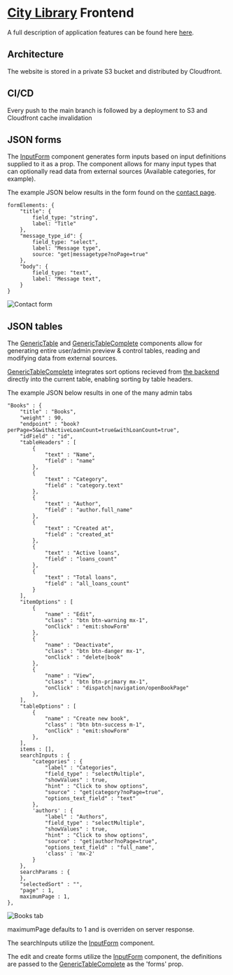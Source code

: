 # [City Library](https://dszkzv3o6c2jj.cloudfront.net) Frontend

A full description of application features can be found here [here](https://dszkzv3o6c2jj.cloudfront.net/documentation.pdf).

## Architecture

The website is stored in a private S3 bucket and distributed by Cloudfront.

## CI/CD

Every push to the main branch is followed by a deployment to S3 and Cloudfront cache invalidation

## JSON forms

The [InputForm](https://github.com/techbabette/LibraryFrontend/blob/main/src/components/InputForm.vue) component generates form inputs based on input definitions supplied to it as a prop.
The component allows for many input types that can optionally read data from external sources (Available categories, for example).

The example JSON below results in the form found on the [contact page](https://github.com/techbabette/LibraryFrontend/blob/main/src/components/PageContact.vue).

```
formElements: {
    "title": {
        field_type: "string",
        label: "Title"
    },
    "message_type_id": {
        field_type: "select",
        label: "Message type",
        source: "get|messagetype?noPage=true"
    },
    "body": {
        field_type: "text",
        label: "Message text",
    }
}
```

![Contact form](https://i.imgur.com/HB4r5tV.png "Contact form")

## JSON tables

The [GenericTable](https://github.com/techbabette/LibraryFrontend/blob/main/src/components/GenericTable.vue) and [GenericTableComplete](https://github.com/techbabette/LibraryFrontend/blob/main/src/components/GenericTableComplete.vue) components allow for generating entire user/admin preview & control tables, reading and modifying data from external sources.

[GenericTableComplete](https://github.com/techbabette/LibraryFrontend/blob/main/src/components/GenericTableComplete.vue) integrates sort options recieved from [the backend](https://github.com/techbabette/libraryBackend/tree/dev) directly into the current table, enabling sorting by table headers.

The example JSON below results in one of the many admin tabs

```
"Books" : {
    "title" : "Books",
    "weight" : 90,
    "endpoint" : "book?perPage=5&withActiveLoanCount=true&withLoanCount=true",
    "idField" : "id",
    "tableHeaders" : [
        {
            "text" : "Name",
            "field" : "name"
        },
        {
            "text" : "Category",
            "field" : "category.text"
        },
        {
            "text" : "Author",
            "field" : "author.full_name"
        },
        {
            "text" : "Created at",
            "field" : "created_at"
        },
        {
            "text" : "Active loans",
            "field" : "loans_count"
        },
        {
            "text" : "Total loans",
            "field" : "all_loans_count"
        }
    ],
    "itemOptions" : [
        {
            "name" : "Edit",
            "class" : "btn btn-warning mx-1",
            "onClick" : "emit:showForm"
        },
        {
            "name" : "Deactivate",
            "class" : "btn btn-danger mx-1",
            "onClick" : "delete|book"
        },
        {
            "name" : "View",
            "class" : "btn btn-primary mx-1",
            "onClick" : "dispatch|navigation/openBookPage"
        },
    ],
    "tableOptions" : [
        {
            "name" : "Create new book",
            "class" : "btn btn-success m-1",
            "onClick" : "emit:showForm"
        },
    ],
    items : [],
    searchInputs : {
        "categories" : {
            "label" : "Categories",
            "field_type" : "selectMultiple",
            "showValues" : true,
            "hint" : "Click to show options",
            "source" : "get|category?noPage=true",
            "options_text_field" : "text"
        },
        'authors' : {
            "label" : "Authors",
            "field_type" : "selectMultiple",
            "showValues" : true,
            "hint" : "Click to show options",
            "source" : "get|author?noPage=true",
            "options_text_field" : "full_name",
            'class' : 'mx-2'
        }
    },
    searchParams : {
    },
    "selectedSort" : "",
    "page" : 1,
    maximumPage : 1,
},
```

![Books tab](https://i.imgur.com/2c0iBo2.png "Books tab")

maximumPage defaults to 1 and is overriden on server response.

The searchInputs utilize the [InputForm](https://github.com/techbabette/LibraryFrontend/blob/main/src/components/InputForm.vue) component.

The edit and create forms utilize the [InputForm](https://github.com/techbabette/LibraryFrontend/blob/main/src/components/InputForm.vue) component, the definitions are passed to the [GenericTableComplete](https://github.com/techbabette/LibraryFrontend/blob/main/src/components/GenericTableComplete.vue) as the 'forms' prop.
